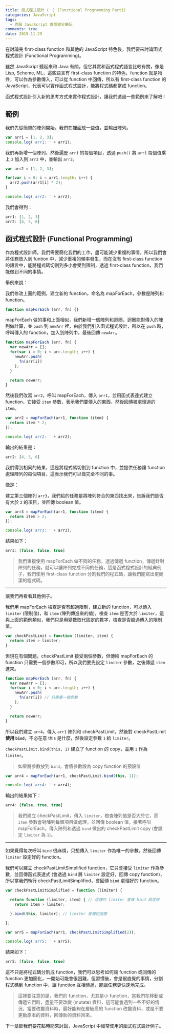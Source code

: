 ```yaml
---
title: 函式程式設計 (一) (Functional Programming Part1)
categories: JavaScript
tags:
  - 克服 JavaScript 奇怪部分筆記
comments: true
date: 2019-11-29
---
```


在討論完 first-class function 和其他的 JavaScript 特色後，我們要來討論函式程式設計 (Functional Programming)。

雖然 JavaScript 聽起來和 Java 有關，但它其實和函式程式語言比較有關，像是 Lisp, Scheme, ML，這些語言有 first-class function 的特色，function 就是物件，可以作為參數傳入，可以從 function 中回傳，所以有 first-class function 的 JavaScript，代表可以實作函式程式設計，能將程式碼都當成 function。

函式程式設計引入新的思考方式來實作程式設計，讓我們透過一些範例來了解吧 !

## 範例

我們先從簡單的陣列開始，我們在裡面放一些值，並輸出陣列。

```JavaScript
var arr1 = [1, 2, 3];
console.log('arr1: ' + arr1);
```

我們再新增一個陣列，然後遍歷 `arr1` 的每個項目，透過 `push()` 將 `arr1` 每個值乘上 `2` 加入到 `arr2` 中，並輸出 `arr2`。

```JavaScript
var arr2 = [1, 2, 3];

for(var i = 0; i < arr1.length; i++) {
  arr2.push(arr1[i] * 2);
}

console.log('arr2: ' + arr2);
```

我們會得到：

```JavaScript
arr1: [1, 2, 3]
arr2: [4, 5, 6]
```

## 函式程式設計 (Functional Programming)

作為程式設計師，我們需要簡化我們的工作，盡可能減少重複的事情，所以我們會將任務放入到 funtion 中，減少重複的頻率發生，而在沒有 first-class function 的語言中，能將程式碼切割到多小會受到限制，透過 first-class function，我們能做到不同的事情。

舉例來說：

我們修改上面的範例，建立新的 function，命名為 mapForEach，參數是陣列和 function。

```JavaScript
function mapForEach (arr, fn) {}
```

mapForEach 做的事和上面相似，我們新增一個陣列和迴圈，迴圈能對傳入的陣列做計算，並 `push` 到 `newArr` 裡，由於我們引入函式程式設計，所以在 `push` 時，呼叫傳入的 function，加入到陣列中，最後回傳 `newArr`。

```JavaScript
function mapForEach (arr, fn) {
  var newArr = [];
  for(var i = 0; i < arr.length; i++) {
    newArr.push(
      fn(arr[i])
    );
  }

  return newArr;
}
```

然後我們改寫 `arr2`，呼叫 mapForEach，傳入 `arr1`，並用函式表達式建立 function，它接受 `item` 參數，表示我們要傳入的東西，然後回傳被處理過的 `item`。

```JavaScript
var arr2 = mapForEach(arr1, function (item) {
  return item * 2;
});

console.log('arr2: ' + arr2);
```

輸出的結果是：

```JavaScript
arr2: [4, 5, 6]
```

我們得到相同的結果，這是將程式碼切割到 function 中，並提供任務讓 function 處理陣列的每個項目，這表示我們可以做完全不同的事。

像是：

建立第三個陣列 `arr3`，我們給的任務是將陣列符合的東西找出來，告訴我們是否有大於 `2` 的項目，並回傳 boolean 值。

```JavaScript
var arr3 = mapForEach(arr1, function (item) {
  return item > 2;
});

console.log('arr3: ' + arr3);
```

結果如下：

```JavaScript
arr3: [false, false, true]
```

> 我們重複使用 mapForEach 做不同的任務，透過傳遞 function，傳遞針對陣列的任務，就可以讓陣列完成不同的任務，這是函式程式設計的經典例子，我們使用 first-class function 分割我們的程式碼，讓我們能寫出更簡潔的程式碼。

---

讓我們再看看其他例子。

我們用 mapForEach 檢查是否有超過限制，建立新的 function，可以傳入 `limiter` (限制值)，和 `item` (陣列傳進來的值)，檢查 `item` 是否大於 `limiter`，這與上面的範例類似，我們只是用變數取代固定的數字，檢查是否超過傳入的限制值。

```JavaScript
var checkPastLimit = function (limiter, item) {
  return item > limiter;
}
```

但現在有個問題，checkPastLimit 接受兩個參數，但傳給 mapForEach 的 function 只需要一個參數即可，所以我們要先設定 `limiter` 參數，之後傳遞 `item` 進來。

```JavaScript
function mapForEach (arr, fn) {
  var newArr = [];
  for(var i = 0; i < arr.length; i++) {
    newArr.push(
      fn(arr[i]) // 只需要一個參數
    );
  }

  return newArr;
}
```

所以我們建立 `arr4`，傳入 `arr1` 陣列和 checkPastLimit，然後對 checkPastLimit **使用 `bind`**，不必在意 this 是什麼，然後設定參數 `1` 給 `limiter`。

`checkPastLimit.bind(this, 1)` 建立了 function 的 copy，並用 `1` 作為 `limiter`。

> 如果將參數放到 `bind`，會將參數設為 copy function 的預設值

```JavaScript
var arr4 = mapForEach(arr1, checkPastLimit.bind(this, 1));

console.log('arr4: ' + arr4);
```

輸出的結果如下：

```JavaScript
arr4: [false, true, true]
```

> 我們建立 checkPastLimit，傳入 `limiter`，檢查陣列值是否大於它，而 `item` 參數會對陣列每個項目做處理，並回傳 boolean 值，接著呼叫 mapForEach，傳入陣列和透過 `bind` 做出的 checkPastLimit copy (會設定 `limiter` 為 `1`)。

---

如果覺得每次呼叫 `bind` 很麻煩，只想傳入 `limiter` 作為唯一的參數，然後回傳 `limiter` 設定好的 function。

我們可以建立 checkPastLimitSimplified function，它只會接受 `limiter` 作為參數，並回傳函式表達式 (會透過 `bind` 將 `limiter` 設定好，回傳 copy function)，所以當我們執行 checkPastLimitSimplified，會回傳 `bind` 處理好的 function。

```JavaScript
var checkPastLimitSimplified = function (limiter) {

  return function (limiter, item) { // 這裡的 limiter 會被 bind 設定好
    return item > limiter;

  }.bind(this, limiter); // limiter 會傳到這裡

};

var arr5 = mapForEach(arr1, checkPastLimitSimplified(2));

console.log('arr5: ' + arr5);
```

結果如下：

```JavaScript
arr5: [false, false, true]
```

這不只是將程式碼分割成 function，我們可以思考如何讓 function 或回傳的 function 更加簡化，一開始可能會很困難，但習慣後，會是很直覺的事情，分割程式碼到 function 中，讓 function 互相傳遞，能讓任務更快速地完成。

> 這裡要注意的是，我們的 function，尤其是小 function，當我們在移動或傳遞它們時，盡量不要改變 (mutate) 資料，這可能會遇到一些不好的情況，當要改變資料時，最好能夠在層級高的 function 改變資料，或是不要更動原本的資料，回傳新的資料回來。

下一章節我們要花點時間來討論，JavaScript 中經常使用的函式程式設計例子。
